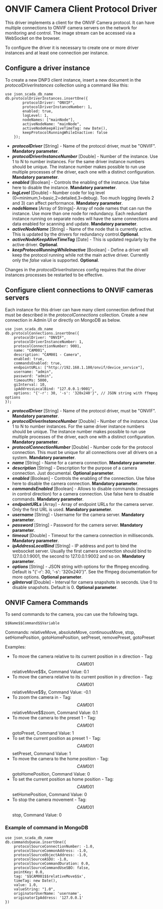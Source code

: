 # ONVIF Camera Client Protocol Driver

This driver implements a client for the ONVIF Camera protocol. It can have multiple connections to ONVIF camera servers on the network for monitoring and control. The image stream can be accessed via a WebSocket on the browser.

To configure the driver it is necessary to create one or more driver instances and at least one connection per instance.

## Configure a driver instance

To create a new DNP3 client instance, insert a new document in the _protocolDriverInstances_ collection using a command like this:

    use json_scada_db_name
    db.protocolDriverInstances.insertOne({
            protocolDriver: "ONVIF",
            protocolDriverInstanceNumber: 1,
            enabled: true,
            logLevel: 1,
            nodeNames: ["mainNode"],
            activeNodeName: "mainNode",
            activeNodeKeepAliveTimeTag: new Date(),
            keepProtocolRunningWhileInactive: false
        });

- _**protocolDriver**_ [String] - Name of the protocol driver, must be "ONVIF". **Mandatory parameter**.
- _**protocolDriverInstanceNumber**_ [Double] - Number of the instance. Use 1 to N to number instances. For the same driver instance numbers should be unique. The instance number makes possible to run use multiple processes of the driver, each one with a distinct configuration. **Mandatory parameter**.
- _**enabled**_ [Boolean] - Controls the enabling of the instance. Use false here to disable the instance. **Mandatory parameter**.
- _**logLevel**_ [Double] - Number code for log level (0=minimum,1=basic,2=detailed,3=debug). Too much logging (levels 2 and 3) can affect performance. **Mandatory parameter**.
- _**nodeNames**_ [Array of Strings]- Array of node names that can run the instance. Use more than one node for redundancy. Each redundant instance running on separate nodes will have the same connections and data enabled for scanning and update. **Mandatory parameter**.
- _**activeNodeName**_ [String] - Name of the node that is currently active. This is updated by the drivers for redundancy control.**Optional**.
- _**activeNodeKeepAliveTimeTag**_ [Date] - This is updated regularly by the active driver. **Optional**.
- _**keepProtocolRunningWhileInactive**_ [Boolean] - Define a driver will keep the protocol running while not the main active driver. Currently only the _false_ value is supported. **Optional**.

Changes in the _protocolDriverInstances_ config requires that the driver instances processes be restarted to be effective.

## Configure client connections to ONVIF cameras servers

Each instance for this driver can have many client connection defined that must be described in the _protocolConnections_ collection.
Create a new connection in Admin UI or directly on MongoDB as below.

    use json_scada_db_name
    db.protocolConnections.insertOne({
        protocolDriver: "ONVIF",
        protocolDriverInstanceNumber: 1,
        protocolConnectionNumber: 9001,
        name: "CAM001",
        description: "CAM001 - Camera",
        enabled: true,
        commandsEnabled: true,
        endpointURLs: ["http://192.168.1.100/onvif/device_service"],
        username: "admin",
        password: "admin",
        timeoutMs: 5000,
        giInterval: 10,
        ipAddressLocalBind: "127.0.0.1:9001",
        options: "{'-r': 30, '-s': '320x240'}", // JSON string with ffmpeg options
    });

- _**protocolDriver**_ [String] - Name of the protocol driver, must be "ONVIF". **Mandatory parameter**.
- _**protocolDriverInstanceNumber**_ [Double] - Number of the instance. Use 1 to N to number instances. For the same driver instance numbers should be unique. The instance number makes possible to run use multiple processes of the driver, each one with a distinct configuration. **Mandatory parameter**.
- _**protocolConnectionNumber**_ [Double] - Number code for the protocol connection. This must be unique for all connections over all drivers on a system. **Mandatory parameter**.
- _**name**_ [String] - Name for a camera connection. **Mandatory parameter**.
- _**description**_ [String] - Description for the purpose of a camera connection. Just documental. **Optional parameter**.
- _**enabled**_ [Boolean] - Controls the enabling of the connection. Use false here to disable the camera connection. **Mandatory parameter**.
- _**commandsEnabled**_ [Boolean] - Allows to disable commands (messages in control direction) for a camera connection. Use false here to disable commands. **Mandatory parameter**.
- _**endpointURLs**_ [Array] - Array of endpoint URLs for the camera server. Only the first URL is used. **Mandatory parameter**.
- _**username**_ [String] - Username for the camera server. **Mandatory parameter**.
- _**password**_ [String] - Password for the camera server. **Mandatory parameter**.
- _**timeout**_ [Double] - Timeout for the camera connection in milliseconds. **Mandatory parameter**.
- _**ipAddressLocalBind**_ [String] - IP address and port to bind the websocket server. Usually the first camera connection should bind to 127.0.0.1:9001, the second to 127.0.0.1:9002 and so on. **Mandatory parameter**.
- _**options**_ [String] - JSON string with options for the ffmpeg encoding. Default is "{'-r': 30, '-s': '320x240'}". See the ffmpeg documentation for more options. **Optional parameter**.
- _**giInterval**_ [Double] - Interval for camera snapshots in seconds. Use 0 to disable snapshots. Default is 0. **Optional parameter**.

## ONVIF Camera Commands

To send commands to the camera, you can use the following tags.

    $$Name$$Command$$Variable

Commands: relativeMove, absoluteMove, continuousMove, stop, setHomePosition, gotoHomePosition, setPreset, removePreset, gotoPreset

Examples:

* To move the camera relative to its current position in x direction - Tag: $$CAM001$$relativeMove$$x, Command Value: 0.1
* To move the camera relative to its current position in y direction - Tag: $$CAM001$$relativeMove$$y, Command Value: -0.1
* To zoom the camera in - Tag: $$CAM001$$relativeMove$$zoom, Command Value: 0.1
* To move the camera to the preset 1 - Tag: $$CAM001$$gotoPreset, Command Value: 1
* To set the current position as preset 1 - Tag: $$CAM001$$setPreset, Command Value: 1
* To move the camera to the home position - Tag: $$CAM001$$gotoHomePosition, Command Value: 0
* To set the current position as home position - Tag: $$CAM001$$setHomePosition, Command Value: 0
* To stop the camera movement - Tag: $$CAM001$$stop, Command Value: 0

### Example of command in MongoDB

    use json_scada_db_name
    db.commandsQueue.insertOne({
        protocolSourceConnectionNumber: -1.0,
        protocolSourceCommonAddress: -1.0,
        protocolSourceObjectAddress: -1.0,
        protocolSourceASDU: -1.0,
        protocolSourceCommandDuration: 0.0,
        protocolSourceCommandUseSBO: false,
        pointKey: 0.0,
        tag: '$$CAM001$$relativeMove$$x',
        timeTag: new Date(),
        value: 1.0,
        valueString: "1.0",
        originatorUserName: 'username',
        originatorIpAddress: '127.0.0.1'
    })
